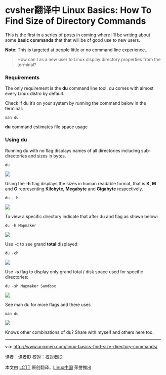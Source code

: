 cvsher翻译中
Linux Basics: How To Find Size of Directory Commands
================================================================================
This is the first in a series of posts in coming where I’ll be writing about some **basic commands** that that will be of good use to new users.

**Note**: This is targeted at people little or no command line experience..

> How can I as a new user to Linux display directory properties from the terminal?

### Requirements ###

The only requirement is the **du** command line tool. du comes with almost every Linux distro by default.

Check if du it’s on your system by running the command below in the terminal:

    man du

**du** command estimates file space usage

### Using du ###

Running du with no flag displays names of all directories including sub-directories and sizes in bytes.

    du

![](http://180016988.r.cdn77.net/wp-content/uploads/2014/07/du-overview.png)

Using the **-h** flag displays the sizes in human readable format, that is **K, M** and **G** representing **Kilobyte, Megabyte** and **Gigabyte** respectively.

    du - h

![](http://180016988.r.cdn77.net/wp-content/uploads/2014/07/du-h.png)

To view a specific directory indicate that after du and flag as shown below:

    du -h Mapmaker

![](http://180016988.r.cdn77.net/wp-content/uploads/2014/07/du-h-mapmaker.png)

Use -c to see grand **total** displayed:

    du -ch

![](http://180016988.r.cdn77.net/wp-content/uploads/2014/07/du-ch.png)

Use **-s** flag to display only grand total / disk space used for specific directories:

    du -sh Mapmaker Sandbox

![](http://180016988.r.cdn77.net/wp-content/uploads/2014/07/Screenshot-07052014-093858-AM.png)

See man du for more flags and there uses

    man du

![](http://180016988.r.cdn77.net/wp-content/uploads/2014/07/man-du.png)

Knows other combinations of du? Share with myself and others here too.

--------------------------------------------------------------------------------

via: http://www.unixmen.com/linux-basics-find-size-directory-commands/

译者：[译者ID](https://github.com/译者ID) 校对：[校对者ID](https://github.com/校对者ID)

本文由 [LCTT](https://github.com/LCTT/TranslateProject) 原创翻译，[Linux中国](http://linux.cn/) 荣誉推出
